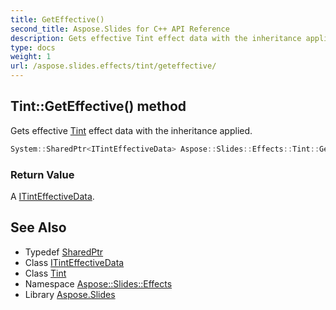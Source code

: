 ```yaml
---
title: GetEffective()
second_title: Aspose.Slides for C++ API Reference
description: Gets effective Tint effect data with the inheritance applied.
type: docs
weight: 1
url: /aspose.slides.effects/tint/geteffective/
---
```

## Tint::GetEffective() method


Gets effective [Tint](../) effect data with the inheritance applied.

```cpp
System::SharedPtr<ITintEffectiveData> Aspose::Slides::Effects::Tint::GetEffective() override
```


### Return Value

A [ITintEffectiveData](../../itinteffectivedata/).

## See Also

* Typedef [SharedPtr](../../../system/sharedptr/)
* Class [ITintEffectiveData](../../itinteffectivedata/)
* Class [Tint](../)
* Namespace [Aspose::Slides::Effects](../../)
* Library [Aspose.Slides](../../../)